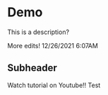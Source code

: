 # Demo

This is a description?

More edits! 12/26/2021 6:07AM

## Subheader

Watch tutorial on Youtube!! Test